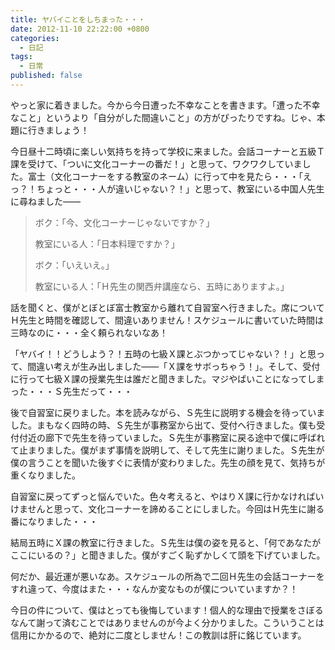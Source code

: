```yaml
---
title: ヤバイことをしちまった・・・
date: 2012-11-10 22:22:00 +0800
categories:
  - 日記
tags:
  - 日常
published: false
---
```


やっと家に着きました。今から今日遭った不幸なことを書きます。「遭った不幸なこと」というより「自分がした間違いこと」の方がぴったりですね。じゃ、本題に行きましょう！

今日昼十二時頃に楽しい気持ちを持って学校に来ました。会話コーナーと五級Ｔ課を受けて、「ついに文化コーナーの番だ！」と思って、ワクワクしていました。富士（文化コーナーをする教室のネーム）に行って中を見たら・・・「えっ？！ちょっと・・・人が違いじゃない？！」と思って、教室にいる中国人先生に尋ねました——

> ボク：「今、文化コーナーじゃないですか？」
>
> 教室にいる人：「日本料理ですか？」
>
> ボク：「いえいえ。」
>
> 教室にいる人：「Ｈ先生の関西弁講座なら、五時にありますよ。」

話を聞くと、僕がとぼとぼ富士教室から離れて自習室へ行きました。席についてＨ先生と時間を確認して、間違いありません！スケジュールに書いていた時間は三時なのに・・・全く頼られないなあ！

「ヤバイ！！どうしよう？！五時の七級Ｘ課とぶつかってじゃない？！」と思って、間違い考えが生み出しました——「Ｘ課をサボっちゃう！」。そして、受付に行って七級Ｘ課の授業先生は誰だと聞きました。マジやばいことになってしまった・・・Ｓ先生だって・・・

後で自習室に戻りました。本を読みながら、Ｓ先生に説明する機会を待っていました。まもなく四時の時、Ｓ先生が事務室から出て、受付へ行きました。僕も受付付近の廊下で先生を待っていました。Ｓ先生が事務室に戻る途中で僕に呼ばれて止まりました。僕がまず事情を説明して、そして先生に謝りました。Ｓ先生が僕の言うことを聞いた後すぐに表情が変わりました。先生の顔を見て、気持ちが重くなりました。

自習室に戻ってずっと悩んでいた。色々考えると、やはりＸ課に行かなければいけませんと思って、文化コーナーを諦めることにしました。今回はＨ先生に謝る番になりました・・・

結局五時にＸ課の教室に行きました。Ｓ先生は僕の姿を見ると、「何であなたがここにいるの？」と聞きました。僕がすごく恥ずかしくて頭を下げていました。

何だか、最近運が悪いなあ。スケジュールの所為で二回Ｈ先生の会話コーナーをすれ違って、今度はまた・・・なんか変なものが僕についていますか？！

今日の件について、僕はとっても後悔しています！個人的な理由で授業をさぼるなんて謝って済むことではありませんのが今よく分かりました。こういうことは信用にかかるので、絶対に二度としません！この教訓は肝に銘じています。
